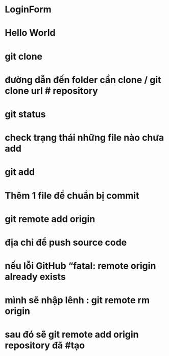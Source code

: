 # LoginForm

# Hello World

# git clone
# đường dẫn đến folder cần clone / git clone   url # repository

# git status
# check trạng thái những file nào chưa add 


# git add
# Thêm 1 file để chuẩn bị commit

# git remote add origin
 # địa chỉ để push source code

# nếu lỗi GitHub “fatal: remote origin already exists
# mình sẽ nhập lênh : git remote rm origin
# sau đó sẽ git remote add origin   repository đã #tạo 
